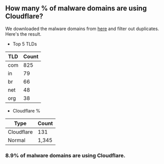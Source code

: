 ## How many % of malware domains are using Cloudflare?


We downloaded the malware domains from [here](https://urlhaus.abuse.ch) and filter out duplicates.
Here's the result.


[//]: # (start replacement)


- Top 5 TLDs

| TLD | Count |
| --- | --- |
| com | 825 |
| in | 79 |
| br | 66 |
| net | 48 |
| org | 38 |


- Cloudflare %

| Type | Count |
| --- | --- |
| Cloudflare | 131 |
| Normal | 1,345 |


### 8.9% of malware domains are using Cloudflare.